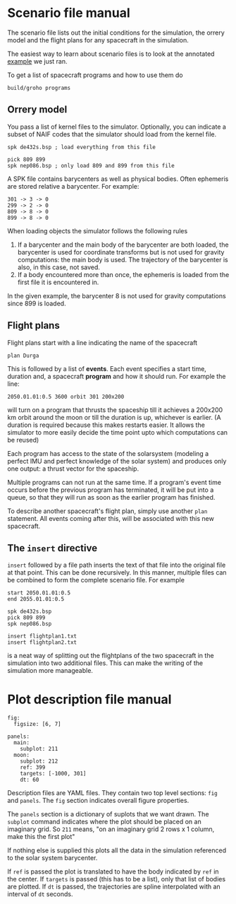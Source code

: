 # Scenario file manual

The scenario file lists out the initial conditions for the simulation, the orrery
model and the flight plans for any spacecraft in the simulation.

The easiest way to learn about scenario files is to look at the annotated
[example](examples/basic-scenario.txt) we just ran.

To get a list of spacecraft programs and how to use them do
```
build/groho programs
```

## Orrery model
You pass a list of kernel files to the simulator. Optionally, you can indicate a
subset of NAIF codes that the simulator should load from the kernel file.

```
spk de432s.bsp ; load everything from this file

pick 809 899
spk nep086.bsp ; only load 809 and 899 from this file
```

A SPK file contains barycenters as well as physical bodies. Often ephemeris are
stored relative a barycenter. For example:
```
301 -> 3 -> 0
299 -> 2 -> 0
809 -> 8 -> 0
899 -> 8 -> 0
```

When loading objects the simulator follows the following rules

1. If a barycenter and the main body of the barycenter are both loaded, the
   barycenter is used for coordinate transforms but is not used for gravity
   computations: the main body is used. The trajectory of the barycenter is
   also, in this case, not saved.
1. If a body encountered more than once, the ephemeris is loaded from the first
   file it is encountered in.

In the given example, the barycenter 8 is not used for gravity computations
since 899 is loaded. 


## Flight plans

Flight plans start with a line indicating the name of the spacecraft

```
plan Durga
```

This is followed by a list of **events**. Each event specifies a start time,
duration and, a spacecraft **program** and how it should run. For example the
line: 

```
2050.01.01:0.5 3600 orbit 301 200x200
```

will turn on a program that thrusts the spaceship till it achieves a 200x200 km
orbit around the moon or till the duration is up, whichever is earlier. (A
duration is required because this makes restarts easier. It allows the simulator
to more easily decide the time point upto which computations can be reused)

Each program has access to the state of the solarsystem (modeling a perfect IMU
and perfect knowledge of the solar system) and produces only one output: a
thrust vector for the spaceship.

Multiple programs can not run at the same time. If a program's event time occurs
before the previous program has terminated, it will be put into a
queue, so that they will run as soon as the earlier program has finished.

To describe another spacecraft's flight plan, simply use another `plan`
statement. All events coming after this, will be associated with this new
spacecraft. 

## The `insert` directive
`insert` followed by a file path inserts the text of that file into the original
file at that point. This can be done recursively. In this manner, multiple files
can be combined to form the complete scenario file. For example 

```
start 2050.01.01:0.5
end 2055.01.01:0.5

spk de432s.bsp
pick 809 899
spk nep086.bsp 

insert flightplan1.txt
insert flightplan2.txt
```
is a neat way of splitting out the flightplans of the two spacecraft in the
simulation into two additional files. This can make the writing of the
simulation more manageable.

# Plot description file manual

```
fig:
  figsize: [6, 7]

panels:
  main:
    subplot: 211
  moon:
    subplot: 212
    ref: 399
    targets: [-1000, 301]
    dt: 60
```

Description files are YAML files. They contain two top level sections: `fig` and
`panels`. The `fig` section indicates overall figure properties.

The `panels` section is a dictionary of suplots that we want drawn. The
`subplot` command indicates where the plot should be placed on an imaginary
grid. So `211` means, "on an imaginary grid 2 rows x 1 column, make this the
first plot"

If nothing else is supplied this plots all the data in the simulation referenced
to the solar system barycenter.

If `ref` is passed the plot is translated to have the body indicated by `ref` in
the center. If `targets` is passed (this has to be a list), only that list of
bodies are plotted. If `dt` is passed, the trajectories are spline interpolated
with an interval of `dt` seconds.
